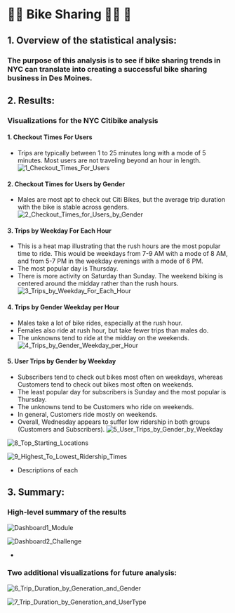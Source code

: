 # :biking_man: Bike Sharing :biking_woman: :bicyclist:

## 1. Overview of the statistical analysis:

### The purpose of this analysis is to see if bike sharing trends in NYC can translate into creating a successful bike sharing business in Des Moines.


## 2. Results:

### Visualizations for the NYC Citibike analysis

#### 1. Checkout Times For Users
- Trips are typically between 1 to 25 minutes long with a mode of 5 minutes.  Most users are  not traveling beyond an hour in length.
![1_Checkout_Times_For_Users](https://github.com/Super-Manda/bikesharing/blob/main/Resources/1%20Checkout%20Times%20for%20Users.png)

#### 2. Checkout Times for Users by Gender
- Males are most apt to check out Citi Bikes, but the average trip duration with the bike is stable across genders.
![2_Checkout_Times_for_Users_by_Gender](https://github.com/Super-Manda/bikesharing/blob/main/Resources/2%20Checkout%20Times%20for%20Users%20by%20Gender.png)

#### 3. Trips by Weekday For Each Hour
- This is a heat map illustrating that the rush hours are the most popular time to ride.  This would be weekdays from 7-9 AM with a mode of 8 AM, and from 5-7 PM in the weekday evenings with a mode of 6 PM.  
- The most popular day is Thursday.  
- There is more activity on Saturday than Sunday.  The weekend biking is centered around the midday rather than the rush hours.
![3_Trips_by_Weekday_For_Each_Hour](https://github.com/Super-Manda/bikesharing/blob/main/Resources/3%20Trips%20by%20Weekday%20For%20Each%20Hour.png)

#### 4. Trips by Gender Weekday per Hour
- Males take a lot of bike rides, especially at the rush hour.  
- Females also ride at rush hour, but take fewer trips than males do.  
- The unknowns tend to ride at the midday on the weekends.
![4_Trips_by_Gender_Weekday_per_Hour](https://github.com/Super-Manda/bikesharing/blob/main/Resources/4%20Trips%20by%20Gender%20(Weekday%20per%20Hour).png)

#### 5. User Trips by Gender by Weekday
- Subscribers tend to check out bikes most often on weekdays, whereas Customers tend to check out bikes most often on weekends.  
- The least popular day for subscribers is Sunday and the most popular is Thursday.  
- The unknowns tend to be Customers who ride on weekends.  
- In general, Customers ride mostly on weekends.  
- Overall, Wednesday appears to suffer low ridership in both groups (Customers and Subscribers).
![5_User_Trips_by_Gender_by_Weekday](https://github.com/Super-Manda/bikesharing/blob/main/Resources/5%20User%20Trips%20by%20Gender%20by%20Weekday.png)

![8_Top_Starting_Locations](https://github.com/Super-Manda/bikesharing/blob/main/Resources/8%20Top%20starting%20locations.png)

![9_Highest_To_Lowest_Ridership_Times](https://github.com/Super-Manda/bikesharing/blob/main/Resources/9%20Highest%20to%20Lowest%20Ridership.png)

- Descriptions of each


## 3. Summary:

### High-level summary of the results 

![Dashboard1_Module](https://github.com/Super-Manda/bikesharing/blob/main/Resources/NYC%20Citi%20Bike%20Dashboard%20from%20Module.png)

![Dashboard2_Challenge](https://github.com/Super-Manda/bikesharing/blob/main/Resources/NYC%20Citi%20Bike%20Dashboard2%20from%20Challenge.png)

- 

### Two additional visualizations for future analysis:


![6_Trip_Duration_by_Generation_and_Gender](https://github.com/Super-Manda/bikesharing/blob/main/Resources/6%20Trip%20Duration%20by%20Generation%20and%20Gender.png)


![7_Trip_Duration_by_Generation_and_UserType](https://github.com/Super-Manda/bikesharing/blob/main/Resources/7%20Trip%20Duration%20by%20Generation%20and%20UserType.png)
